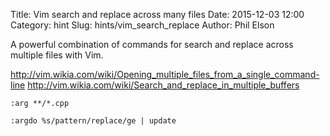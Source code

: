 Title: Vim search and replace across many files
Date: 2015-12-03 12:00
Category: hint
Slug: hints/vim_search_replace
Author: Phil Elson


A powerful combination of commands for search and replace across multiple files with Vim.

<!-- PELICAN_END_SUMMARY -->


http://vim.wikia.com/wiki/Opening_multiple_files_from_a_single_command-line
http://vim.wikia.com/wiki/Search_and_replace_in_multiple_buffers


```
:arg **/*.cpp

:argdo %s/pattern/replace/ge | update   

```
